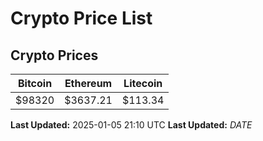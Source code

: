 # Crypto Price List

## Crypto Prices
| Bitcoin | Ethereum | Litecoin |
| ------- | -------- | -------- |
| $98320 | $3637.21 | $113.34 |
**Last Updated:** 2025-01-05 21:10 UTC
**Last Updated:** $DATE$
